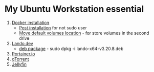 # My Ubuntu Workstation essential


1. [Docker installation](https://docs.docker.com/engine/install/ubuntu/)
    - [Post installation](https://docs.docker.com/engine/install/linux-postinstall/) for not sudo user
    - [Move default volumes location](https://stackoverflow.com/questions/36014554/how-to-change-the-default-location-for-docker-create-volume-command) - for store volumes in the second drive
2. [Lando.dev](https://docs.lando.dev/install/linux.html)
    - [deb package](https://github.com/lando/lando/releases/download/v3.20.8/lando-x64-v3.20.8.deb) - sudo dpkg -i lando-x64-v3.20.8.deb
3. [Portainer.io](https://docs.portainer.io/start/install-ce/server/docker/linux)
4. [qTorrent](https://docs.linuxserver.io/images/docker-qbittorrent/)
5. [Jellyfin](https://docs.linuxserver.io/images/docker-jellyfin/#docker-cli-click-here-for-more-info)
